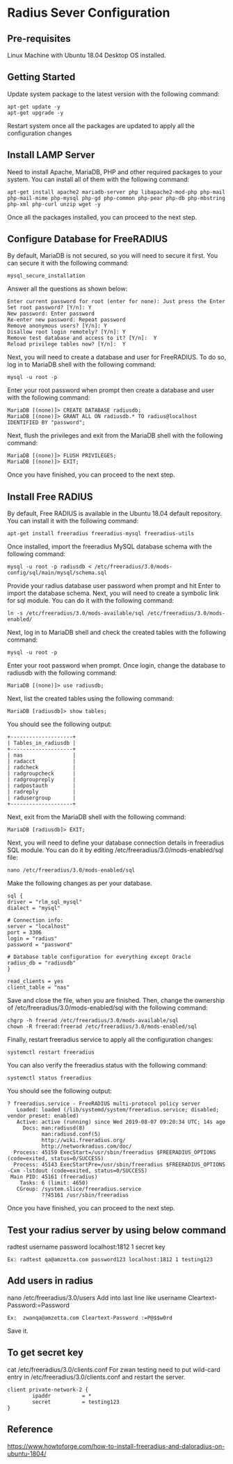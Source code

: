 # Radius Sever Configuration

## Pre-requisites

Linux Machine with Ubuntu 18.04 Desktop OS installed.

## Getting Started

Update system package to the latest version with the following command: 
```
apt-get update -y
apt-get upgrade -y
```

Restart system once all the packages are updated to apply all the configuration changes

## Install LAMP Server

Need to install Apache, MariaDB, PHP and other required packages to your system. You can install all of them with the following command: 

```
apt-get install apache2 mariadb-server php libapache2-mod-php php-mail php-mail-mime php-mysql php-gd php-common php-pear php-db php-mbstring php-xml php-curl unzip wget -y
```

Once all the packages installed, you can proceed to the next step. 


## Configure Database for FreeRADIUS

By default, MariaDB is not secured, so you will need to secure it first. You can secure it with the following command: 

```
mysql_secure_installation
```

Answer all the questions as shown below:

```
Enter current password for root (enter for none): Just press the Enter
Set root password? [Y/n]: Y
New password: Enter password
Re-enter new password: Repeat password
Remove anonymous users? [Y/n]: Y
Disallow root login remotely? [Y/n]: Y
Remove test database and access to it? [Y/n]:  Y
Reload privilege tables now? [Y/n]:  Y
```

Next, you will need to create a database and user for FreeRADIUS. To do so, log in to MariaDB shell with the following command: 

```
mysql -u root -p
```

Enter your root password when prompt then create a database and user with the following command: 

```
MariaDB [(none)]> CREATE DATABASE radiusdb;
MariaDB [(none)]> GRANT ALL ON radiusdb.* TO radius@localhost IDENTIFIED BY "password";
```

Next, flush the privileges and exit from the MariaDB shell with the following command: 

```
MariaDB [(none)]> FLUSH PRIVILEGES;
MariaDB [(none)]> EXIT;
```

Once you have finished, you can proceed to the next step. 

## Install Free RADIUS

By default, Free RADIUS is available in the Ubuntu 18.04 default repository. You can install it with the following command:

```
apt-get install freeradius freeradius-mysql freeradius-utils
```

Once installed, import the freeradius MySQL database schema with the following command: 

```
mysql -u root -p radiusdb < /etc/freeradius/3.0/mods-config/sql/main/mysql/schema.sql
```

Provide your radius database user password when prompt and hit Enter to import the database schema. 
Next, you will need to create a symbolic link for sql module. You can do it with the following command: 

```
ln -s /etc/freeradius/3.0/mods-available/sql /etc/freeradius/3.0/mods-enabled/
```

Next, log in to MariaDB shell and check the created tables with the following command: 

```
mysql -u root -p
```

Enter your root password when prompt. Once login, change the database to radiusdb with the following command: 

```
MariaDB [(none)]> use radiusdb;
```

Next, list the created tables using the following command: 

```
MariaDB [radiusdb]> show tables;
```

You should see the following output: 

```
+--------------------+
| Tables_in_radiusdb |
+--------------------+
| nas                |
| radacct            |
| radcheck           |
| radgroupcheck      |
| radgroupreply      |
| radpostauth        |
| radreply           |
| radusergroup       |
+--------------------+
```

Next, exit from the MariaDB shell with the following command: 

```
MariaDB [radiusdb]> EXIT;
```

Next, you will need to define your database connection details in freeradius SQL module. You can do it by editing /etc/freeradius/3.0/mods-enabled/sql file: 

```
nano /etc/freeradius/3.0/mods-enabled/sql
```

Make the following changes as per your database.

```
sql {
driver = "rlm_sql_mysql"
dialect = "mysql"

# Connection info:
server = "localhost"
port = 3306
login = "radius"
password = "password"

# Database table configuration for everything except Oracle
radius_db = "radiusdb"
}

read_clients = yes
client_table = "nas"
```

Save and close the file, when you are finished. Then, change the ownership of /etc/freeradius/3.0/mods-enabled/sql with the following command:

```
chgrp -h freerad /etc/freeradius/3.0/mods-available/sql
chown -R freerad:freerad /etc/freeradius/3.0/mods-enabled/sql
```

Finally, restart freeradius service to apply all the configuration changes: 

```
systemctl restart freeradius
```

You can also verify the freeradius status with the following command: 

```
systemctl status freeradius
```

You should see the following output: 

```
? freeradius.service - FreeRADIUS multi-protocol policy server
   Loaded: loaded (/lib/systemd/system/freeradius.service; disabled; vendor preset: enabled)
   Active: active (running) since Wed 2019-08-07 09:20:34 UTC; 14s ago
     Docs: man:radiusd(8)
           man:radiusd.conf(5)
           http://wiki.freeradius.org/
           http://networkradius.com/doc/
  Process: 45159 ExecStart=/usr/sbin/freeradius $FREERADIUS_OPTIONS (code=exited, status=0/SUCCESS)
  Process: 45143 ExecStartPre=/usr/sbin/freeradius $FREERADIUS_OPTIONS -Cxm -lstdout (code=exited, status=0/SUCCESS)
 Main PID: 45161 (freeradius)
    Tasks: 6 (limit: 4650)
   CGroup: /system.slice/freeradius.service
           ??45161 /usr/sbin/freeradius
```
Once you have finished, you can proceed to the next step. 

## Test your radius server by using below command

radtest username password localhost:1812 1 secret key

```
Ex: radtest qa@amzetta.com password123 localhost:1812 1 testing123
```

## Add users in radius

nano /etc/freeradius/3.0/users
Add into last line like username Cleartext-Password:=Password

```
Ex:  zwanqa@amzetta.com Cleartext-Password :=P@$$w0rd
```
Save it.


## To get secret key
cat /etc/freeradius/3.0/clients.conf
For zwan testing need to put wild-card entry in /etc/freeradius/3.0/clients.conf and restart the server.

```
client private-network-2 {
        ipaddr          = *
        secret          = testing123
}
```

## Reference

https://www.howtoforge.com/how-to-install-freeradius-and-daloradius-on-ubuntu-1804/




